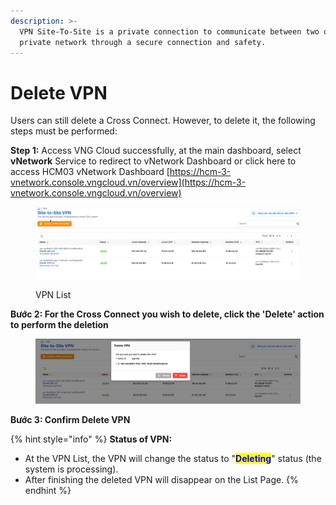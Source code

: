 ```yaml
---
description: >-
  VPN Site-To-Site is a private connection to communicate between two or more
  private network through a secure connection and safety.
---
```


# Delete VPN

Users can still delete a Cross Connect. However, to delete it, the following steps must be performed:

**Step 1:** Access VNG Cloud successfully, at the main dashboard, select **vNetwork** Service to redirect to vNetwork Dashboard or click here to access HCM03 vNetwork Dashboard [https://hcm-3-vnetwork.console.vngcloud.vn/overview](https://hcm-3-vnetwork.console.vngcloud.vn/overview)

<figure><img src="../../.gitbook/assets/image (2) (1) (1) (1) (1).png" alt=""><figcaption><p>VPN List</p></figcaption></figure>

**Bước 2: For the Cross Connect you wish to delete, click the 'Delete' action to perform the deletion**&#x20;

<figure><img src="../../.gitbook/assets/image (3) (1) (1) (1).png" alt=""><figcaption></figcaption></figure>

**Bước 3: Confirm Delete VPN**

{% hint style="info" %}
**Status of VPN:**

* At the VPN List, the VPN will change the status to "<mark style="color:blue;">**Deleting**</mark>" status (the system is processing).
* After finishing the deleted VPN will disappear on the List Page.
{% endhint %}

